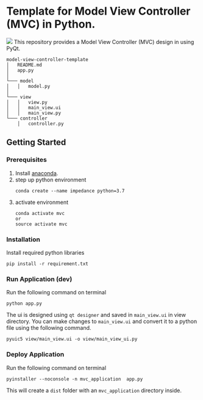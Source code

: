 # Template for Model View Controller (MVC) in Python.

![](window.JPG)
This repository provides a Model View Controller (MVC) design in using PyQt.
```ANSI
model-view-controller-template
│   README.md
│   app.py    
│
└─── model
│   │   model.py
│   
└─── view
│   │   view.py
│   │   main_view.ui
│   │   main_view.py
└─── controller
    │   controller.py
```

## Getting Started

### Prerequisites
1. Install [anaconda](https://www.anaconda.com/distribution/).
2. step up python environment
    ```buildoutcfg
    conda create --name impedance python=3.7
    ```
3. activate environment
    ```buildoutcfg
    conda activate mvc
    or
    source activate mvc
    ```

### Installation
Install required python libraries
```buildoutcfg
pip install -r requirement.txt

```
### Run Application (dev)
Run the following command on terminal
```buildoutcfg
python app.py
```

The ui is designed using `qt designer` and saved in `main_view.ui` in view directory.
You can make changes to `main_view.ui` and convert it to a python file using the following command.
```buildoutcfg
pyuic5 view/main_view.ui -o view/main_view_ui.py
```
### Deploy Application
Run the following command on terminal
```buildoutcfg
pyinstaller --noconsole -n mvc_application  app.py
```

This will create a `dist` folder with an `mvc_application` directory inside.
